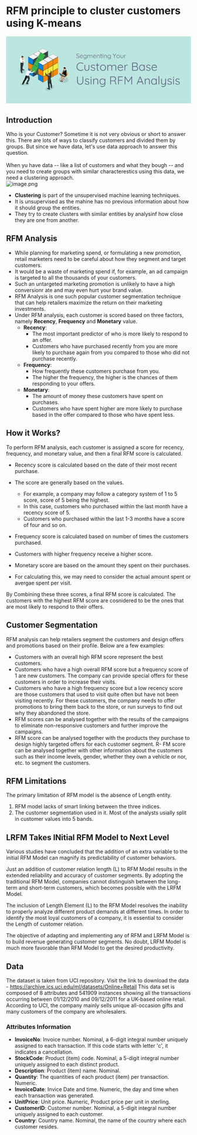 # RFM principle to cluster customers using K-means
![image.png](images/segment.png)

## Introduction

Who is your Customer? Sometime it is not very obvious or short to answer this. There are lots of ways to classify customers and divided them by groups. But since we have data, let's use data approach to answer this question.<br><br>
When yu have data -- like a list of customers and what they bough -- and you need to create groups with similar characterestics using this data, we need a clustering approach.<br>
![image.png](images/clusterin.png)
- __Clustering__ is part of the unsupervised machine learning techniques.
- It is unsupervised as the mahine has no previous information about how it should group the entities.
- They try to create clusters with similar entities by analysinf how close they are one from another.

## RFM Analysis
- While planning for marketing spend, or formulating a new promotion, retail marketers need to be careful about how they segment and target customers. 
- It would be a waste of marketing spend if, for example, an ad campaign is targeted to all the thousands of your customers.
- Such an untargeted marketing promotion is unlikely to have a high conversionr ate and may even hurt your brand value.
- RFM Analysis is one such popular customer segmentation technique that can help retailers maximize the return on their marketing investments.<br>
- Under RFM analysis, each customer is scored based on three factors, namely __Recency__, __Frequency__ and __Monetary__ value.
  - __Recency__: 
    - The most important predictor of who is more likely to respond to an offer.
    - Customers who have purchased recently from you are more likely to purchase again from you compared to those who did not purchase recently.
  - __Frequency__:
    - How frequently these customers purchase from you.
    - The higher the frequency, the higher is the chances of them responding to your offers.
  - __Monetary__:
    - The amount of money these customers have spent on purchases.
    - Customers who have spent higher are more likely to purchase based in the offer compared to those who have spent less.
    

## How it Works?
To perform RFM analysis, each customer is assigned a score for recency, frequency, and monetary value, and then a final RFM score is calculated.

- Recency score is calculated based on the date of their most recent purchase. 
- The score are generally based on the values.
  - For example, a company may follow a category system of 1 to 5 score, score of 5 being the highest.
  - In this case, customers who purchased within the last month have a recency score of 5.
  - Customers who purchased within the last 1-3 months have a score of four and so on.
  
- Frequency score is calculated based on number of times the customers purchased.
- Customers with higher frequency receive a higher score.

- Monetary score are based on the amount they spent on their purchases.
- For calculating this, we may need to consider the actual amount spent or avergae spent per visit.

By Combining these three scores, a final RFM score is calculated. The customers with the highest RFM score are cosnidered to be the ones that are most likely to respond to their offers.

## Customer Segmentation
RFM analysis can help retailers segment the customers and design offers and promotions based on their profile. Below are a few examples:

- Customers with an overall high RFM score represent the best customers.
- Customers who have a high overall RFM score but a frequency score of 1 are new customers. The company can provide special offers for these customers in order to increase their visits.
- Customers who have a high frequency score but a low recency score are those customers that used to visit quite often but have not been visiting recently. For these customers, the company needs to offer promotions to bring them back to the store, or run surveys to find out why they abandoned the store.
- RFM scores can be analysed together with the results of the campaigns to eliminate non-responsive customers and further improve the campaigns.
- RFM score can be analysed together with the products they purchase to design highly targeted offers for each customer segment.
R- FM score can be analysed together with other information about the customers such as their income levels, gender, whether they own a vehicle or nor, etc. to segment the customers.

## RFM Limitations
The primary limitation of RFM model is the absence of Length entity. 
1. RFM model lacks of smart linking between the three indices.
2. The customer segmentation used in it. Most of the analysts usially split in customer values into 5 bands.

## LRFM Takes INitial RFM Model to Next Level
Various studies have concluded that the addition of an extra variable to the initial RFM Model can magnify its predictability of customer behaviors.

Just an addition of customer relation length (L) to RFM Model results in the extended reliability and accuracy of customer segments. By adopting the traditional RFM Model, companies cannot distinguish between the long-term and short-term customers, which becomes possible with the LRFM Model.

The inclusion of Length Element (L)  to the RFM Model resolves the inability to properly analyze different product demands at different times. In order to identify the most loyal customers of a company, it is essential to consider the Length of customer relation.

The objective of adapting and implementing any of RFM and LRFM Model is to build revenue generating customer segments. No doubt, LRFM Model is much more favorable than RFM Model to get the desired productivity.

## Data
The dataset is taken from UCI repository.
Visit the link to download the data - https://archive.ics.uci.edu/ml/datasets/Online+Retail
This data set is composed of 8 attributes and 541909 instances showing all the transactions occurring between 01/12/2010 and 09/12/2011 for a UK-based online retail. <br>According to UCI, the company mainly sells unique all-occasion gifts and many customers of the company are wholesalers.

### Attributes Information
- __InvoiceNo__: Invoice number. Nominal, a 6-digit integral number uniquely assigned to each transaction. If this code starts with letter 'c', it indicates a cancellation. 
- __StockCode__: Product (item) code. Nominal, a 5-digit integral number uniquely assigned to each distinct product. 
- __Description__: Product (item) name. Nominal. 
- __Quantity__: The quantities of each product (item) per transaction. Numeric.	
- __InvoiceDate__: Invice Date and time. Numeric, the day and time when each transaction was generated. 
- __UnitPrice__: Unit price. Numeric, Product price per unit in sterling. 
- __CustomerID__: Customer number. Nominal, a 5-digit integral number uniquely assigned to each customer. 
- __Country__: Country name. Nominal, the name of the country where each customer resides.



